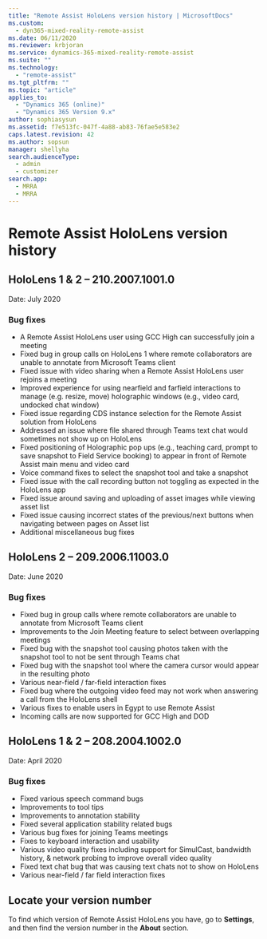```yaml
---
title: "Remote Assist HoloLens version history | MicrosoftDocs"
ms.custom: 
  - dyn365-mixed-reality-remote-assist
ms.date: 06/11/2020
ms.reviewer: krbjoran
ms.service: dynamics-365-mixed-reality-remote-assist
ms.suite: ""
ms.technology: 
  - "remote-assist"
ms.tgt_pltfrm: ""
ms.topic: "article"
applies_to: 
  - "Dynamics 365 (online)"
  - "Dynamics 365 Version 9.x"
author: sophiasysun
ms.assetid: f7e513fc-047f-4a88-ab83-76fae5e583e2
caps.latest.revision: 42
ms.author: sopsun
manager: shellyha
search.audienceType: 
  - admin
  - customizer
search.app: 
  - MRRA
  - MRRA
---
```


# Remote Assist HoloLens version history

## HoloLens 1 & 2 – 210.2007.1001.0

Date: July 2020

### Bug fixes

*	A Remote Assist HoloLens user using GCC High can successfully join a meeting
*	Fixed bug in group calls on HoloLens 1 where remote collaborators are unable to annotate from Microsoft Teams client   
*	Fixed issue with video sharing when a Remote Assist HoloLens user rejoins a meeting
*	Improved experience for using nearfield and farfield interactions to manage (e.g. resize, move) holographic windows (e.g., video card, undocked chat window)
*	Fixed issue regarding CDS instance selection for the Remote Assist solution from HoloLens
*	Addressed an issue where file shared through Teams text chat would sometimes not show up on HoloLens
*	Fixed positioning of Holographic pop ups (e.g., teaching card, prompt to save snapshot to Field Service booking) to appear in front of Remote Assist main menu and video card
*	Voice command fixes to select the snapshot tool and take a snapshot
*	Fixed issue with the call recording button not toggling as expected in the HoloLens app
*	Fixed issue around saving and uploading of asset images while viewing asset list
*	Fixed issue causing incorrect states of the previous/next buttons when navigating between pages on Asset list
*	Additional miscellaneous bug fixes 


## HoloLens 2 – 209.2006.11003.0

Date: June 2020

### Bug fixes

* Fixed bug in group calls where remote collaborators are unable to annotate from Microsoft Teams client
* Improvements to the Join Meeting feature to select between overlapping meetings
* Fixed bug with the snapshot tool causing photos taken with the snapshot tool to not be sent through Teams chat
* Fixed bug with the snapshot tool where the camera cursor would appear in the resulting photo
* Various near-field / far-field interaction fixes
* Fixed bug where the outgoing video feed may not work when answering a call from the HoloLens shell
* Various fixes to enable users in Egypt to use Remote Assist
* Incoming calls are now supported for GCC High and DOD

## HoloLens 1 & 2 – 208.2004.1002.0

Date: April 2020

### Bug fixes

* Fixed various speech command bugs
* Improvements to tool tips
* Improvements to annotation stability
* Fixed several application stability related bugs
* Various bug fixes for joining Teams meetings
* Fixes to keyboard interaction and usability
* Various video quality fixes including support for SimulCast, bandwidth history, & network probing to improve overall video quality
* Fixed text chat bug that was causing text chats not to show on HoloLens
* Various near-field / far field interaction fixes

## Locate your version number

To find which version of Remote Assist HoloLens you have, go to **Settings**, and then find the version number in the **About** section.
